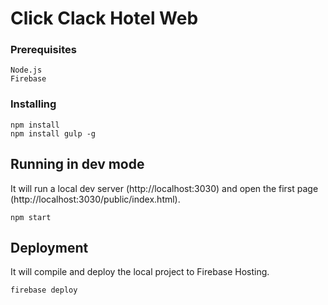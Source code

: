 # Click Clack Hotel Web

### Prerequisites

```
Node.js
Firebase
```

### Installing

```
npm install
npm install gulp -g
```

## Running in dev mode

It will run a local dev server (http://localhost:3030) and open the first page (http://localhost:3030/public/index.html).

```
npm start
```

## Deployment

It will compile and deploy the local project to Firebase Hosting.

```
firebase deploy
```

